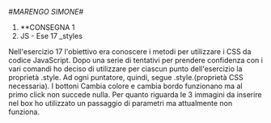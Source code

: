 #*MARENGO SIMONE*#
1. **CONSEGNA 1
  1. JS - Ese 17 _styles
  
Nell'esercizio 17 l'obiettivo era conoscere i metodi per utilizzare i CSS da codice JavaScript. Dopo una serie di tentativi per
prendere confidenza con i vari comandi ho deciso di utilizzare per ciascun punto dell'esercizio la proprietà .style. Ad ogni 
puntatore, quindi, segue  .style.(proprietà CSS necessaria). I bottoni Cambia colore e cambia bordo funzionano ma al primo click
non succede nulla. Per quanto riguarda le 3 immagini da inserire nel box ho utilizzato un passaggio di parametri ma attualmente non
funziona.
  

